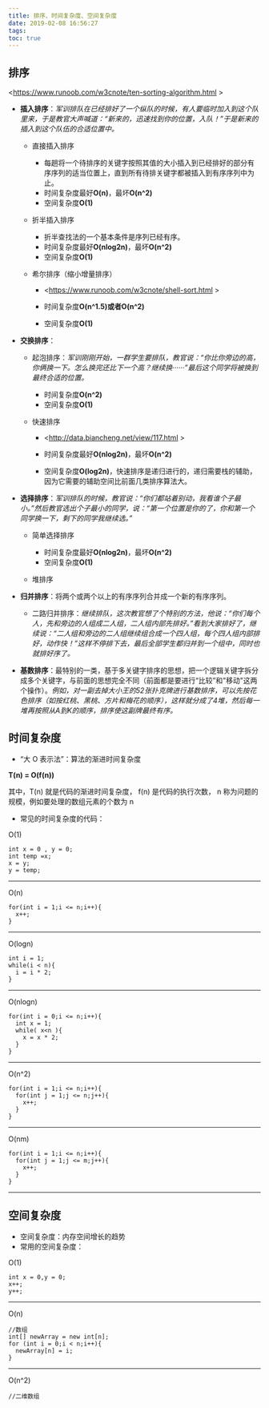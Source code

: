 ```yaml
---
title: 排序、时间复杂度、空间复杂度
date: 2019-02-08 16:56:27
tags:
toc: true
---
```


## 排序

<https://www.runoob.com/w3cnote/ten-sorting-algorithm.html >

- **插入排序**：*军训排队在已经排好了一个纵队的时候，有人要临时加入到这个队里来，于是教官大声喊道：“新来的，迅速找到你的位置，入队！”于是新来的插入到这个队伍的合适位置中。*
  - 直接插入排序
    - 每趟将一个待排序的关键字按照其值的大小插入到已经排好的部分有序序列的适当位置上，直到所有待排关键字都被插入到有序序列中为止。
    - 时间复杂度最好**O(n)**，最坏**O(n^2)**
    - 空间复杂度**O(1)**
    
  - 折半插入排序
    - 折半查找法的一个基本条件是序列已经有序。
    - 时间复杂度最好**O(nlog2n)**，最坏**O(n^2)**
    - 空间复杂度**O(1)**
    
  - 希尔排序（缩小增量排序）
    
    - <https://www.runoob.com/w3cnote/shell-sort.html >
    
    - 时间复杂度**O(n^1.5)**或者**O(n^2)**
    
    - 空间复杂度**O(1)**
    
      
  
- **交换排序**：
  - 起泡排序：*军训刚刚开始，一群学生要排队，教官说：“你比你旁边的高，你俩换一下。怎么换完还比下一个高？继续换······”最后这个同学将被换到最终合适的位置。*
    - 时间复杂度**O(n^2)**
    - 空间复杂度**O(1)**
    
  - 快速排序
    
    - <http://data.biancheng.net/view/117.html >
    
    - 时间复杂度最好**O(nlog2n)**，最坏**O(n^2)**
    
    - 空间复杂度**O(log2n)**，快速排序是递归进行的，递归需要栈的辅助，因为它需要的辅助空间比前面几类排序算法大。
    
      
  
- **选择排序**：*军训排队的时候，教官说：“你们都站着别动，我看谁个子最小。”然后教官选出个子最小的同学，说：“第一个位置是你的了，你和第一个同学换一下，剩下的同学我继续选。”*
  - 简单选择排序
  
    - 时间复杂度最好**O(nlog2n)**，最坏**O(n^2)**
    - 空间复杂度**O(1)**
  
  - 堆排序
  
    
  
- **归并排序**：将两个或两个以上的有序序列合并成一个新的有序序列。
  
  - 二路归并排序：*继续排队，这次教官想了个特别的方法，他说：“你们每个人，先和旁边的人组成二人组，二人组内部先排好。”看到大家排好了，继续说：“二人组和旁边的二人组继续组合成一个四人组，每个四人组内部排好，动作快！”这样不停排下去，最后全部学生都归并到一个组中，同时也就排好序了。*
  
    
  
- **基数排序**：最特别的一类，基于多关键字排序的思想，把一个逻辑关键字拆分成多个关键字，与前面的思想完全不同（前面都是要进行“比较”和"移动"这两个操作）。*例如，对一副去掉大小王的52张扑克牌进行基数排序，可以先按花色排序（如按红桃、黑桃、方片和梅花的顺序），这样就分成了4堆，然后每一堆再按照从A到K的顺序，排序使这副牌最终有序。*


## 时间复杂度
- “大 O 表示法”：算法的渐进时间复杂度

**T(n) = O(f(n))**

其中，T(n) 就是代码的渐进时间复杂度，
f(n) 是代码的执行次数，
n 称为问题的规模，例如要处理的数组元素的个数为 n

- 常见的时间复杂度的代码：

O(1)
```
int x = 0 , y = 0;
int temp =x;
x = y;
y = temp;
```
---
O(n)
```
for(int i = 1;i <= n;i++){
  x++;
}
```
---
O(logn)
```
int i = 1;
while(i < n){
  i = i * 2;
}
```
---
O(nlogn)
```
for(int i = 0;i <= n;i++){
  int x = 1;
  while( x<n ){
    x = x * 2;
  }
}
```
---
O(n^2)
```
for(int i = 1;i <= n;i++){
  for(int j = 1;j <= n;j++){
    x++;
  }
}
```
---
O(nm)
```
for(int i = 1;i <= n;i++){
  for(int j = 1;j <= m;j++){
    x++;
  }
}
```
---

## 空间复杂度
- 空间复杂度：内存空间增长的趋势
- 常用的空间复杂度：

O(1)
```
int x = 0,y = 0;
x++;
y++;
```
---
O(n)
```
//数组
int[] newArray = new int[n];
for (int i = 0;i < n;i++){
  newArray[n] = i;
}
```
---
O(n^2)
```
//二维数组
```
